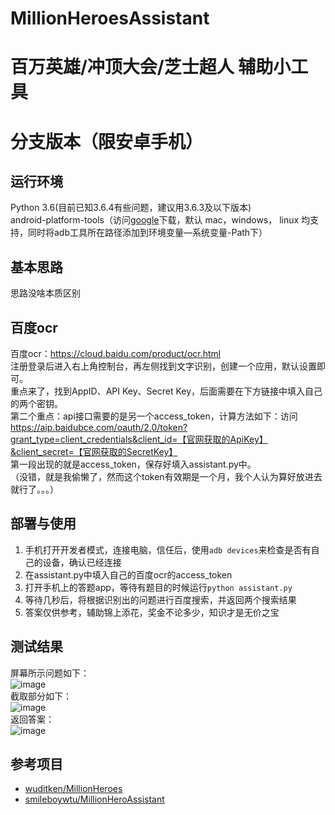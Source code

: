 # MillionHeroesAssistant

# 百万英雄/冲顶大会/芝士超人 辅助小工具
# 分支版本（限安卓手机）

## 运行环境
Python 3.6(目前已知3.6.4有些问题，建议用3.6.3及以下版本)<br/>
android-platform-tools（访问[google](https://developer.android.google.cn/studio/releases/platform-tools.html)下载，默认 mac，windows， linux 均支持，同时将adb工具所在路径添加到环境变量—系统变量-Path下）


## 基本思路
思路没啥本质区别
## 百度ocr
百度ocr：https://cloud.baidu.com/product/ocr.html<br/>
注册登录后进入右上角控制台，再左侧找到文字识别，创建一个应用，默认设置即可。<br/>
重点来了，找到AppID、API Key、Secret Key，后面需要在下方链接中填入自己的两个密钥。<br/>
第二个重点：api接口需要的是另一个access_token，计算方法如下：访问<br/>
https://aip.baidubce.com/oauth/2.0/token?grant_type=client_credentials&client_id=【官网获取的ApiKey】&client_secret=【官网获取的SecretKey】<br/>
第一段出现的就是access_token，保存好填入assistant.py中。<br/>
（没错，就是我偷懒了，然而这个token有效期是一个月，我个人认为算好放进去就行了。。。）

## 部署与使用
1. 手机打开开发者模式，连接电脑，信任后，使用`adb devices`来检查是否有自己的设备，确认已经连接
2. 在assistant.py中填入自己的百度ocr的access_token
3. 打开手机上的答题app，等待有题目的时候运行`python assistant.py`
4. 等待几秒后，将根据识别出的问题进行百度搜索，并返回两个搜索结果
5. 答案仅供参考，辅助锦上添花，奖金不论多少，知识才是无价之宝

## 测试结果
屏幕所示问题如下：<br/>
![image](https://github.com/yyzhou94/MillionHeroesAssistant/blob/master/screenshot.png?raw=true)<br/>
截取部分如下：<br/>
![image](https://github.com/yyzhou94/MillionHeroesAssistant/blob/master/crop_test1.png?raw=true)<br/>
返回答案：<br/>
![image](https://github.com/yyzhou94/MillionHeroesAssistant/blob/master/1.PNG)<br/>

## 参考项目
- [wuditken/MillionHeroes](https://github.com/wuditken/MillionHeroes)
- [smileboywtu/MillionHeroAssistant](https://github.com/smileboywtu/MillionHeroAssistant)
